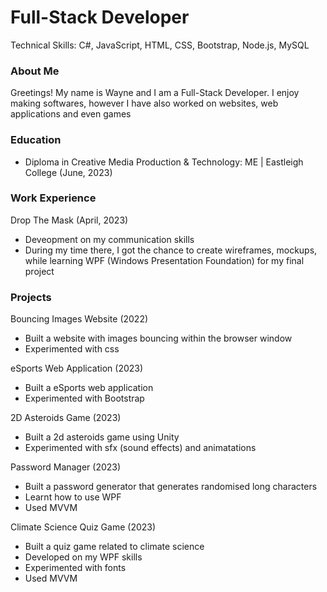 # Full-Stack Developer
Technical Skills: C#, JavaScript, HTML, CSS, Bootstrap, Node.js, MySQL

### About Me

Greetings! My name is Wayne and I am a Full-Stack Developer. I enjoy making softwares, however I have also worked on websites, web applications and even games


### Education

- Diploma in Creative Media Production & Technology: ME | Eastleigh College (June, 2023)


### Work Experience

Drop The Mask  (April, 2023)
- Deveopment on my communication skills
- During my time there, I got the chance to create wireframes, mockups, while learning WPF (Windows Presentation Foundation) for my final project
  

### Projects

Bouncing Images Website (2022)
- Built a website with images bouncing within the browser window
- Experimented with css
  

eSports Web Application (2023)

- Built a eSports web application
- Experimented with Bootstrap
  

2D Asteroids Game (2023)

- Built a 2d asteroids game using Unity
- Experimented with sfx (sound effects) and animatations
  

Password Manager (2023)

- Built a password generator that generates randomised long characters
- Learnt how to use WPF
- Used MVVM
  

Climate Science Quiz Game (2023)

- Built a quiz game related to climate science
- Developed on my WPF skills
- Experimented with fonts
- Used MVVM
  
